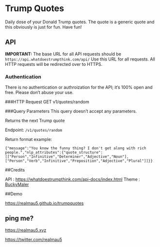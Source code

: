 # Trump Quotes
Daily dose of your Donald Trump quotes. The quote is a generic quote and this obviously is just for fun. Have fun!


## API

**IMPORTANT:** The base URL for all API requests should be `https://api.whatdoestrumpthink.com/api/`
Use this URL for all requests. All HTTP requests will be redirected over to HTTPS.

### Authentication
There is no authentication or authroization for the API; it’s 100% open and free. Please don’t abuse your use.

###HTTP Request
GET v1/quotes/random

###Query Parameters
This query doesn’t accept any parameters.

Returns the next Trump quote

Endpoint: `/v1/quotes/random`

Return format example: 

    {"message":"You know the funny thing? I don't get along with rich people.","nlp_attributes":{"quote_structure":[["Person","Infinitive","Determiner","Adjective","Noun"],["Person","Verb","Infinitive","Preposition","Adjective","Plural"]]}}


##Credits

API   : https://whatdoestrumpthink.com/api-docs/index.html Theme : [BuckyMaler](https://github.com/BuckyMaler)


##Demo

https://realmau5.github.io/trumpquotes

## ping me?


https://realmau5.xyz 

https://twitter.com/realmau5
